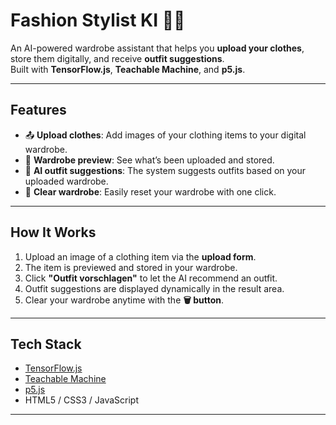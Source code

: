# Fashion Stylist KI 👗🤖

An AI-powered wardrobe assistant that helps you **upload your clothes**, store them digitally, and receive **outfit suggestions**.  
Built with **TensorFlow.js**, **Teachable Machine**, and **p5.js**.

---

## Features

- 📤 **Upload clothes**: Add images of your clothing items to your digital wardrobe.  
- 👕 **Wardrobe preview**: See what’s been uploaded and stored.  
- 🎯 **AI outfit suggestions**: The system suggests outfits based on your uploaded wardrobe.  
- 🧹 **Clear wardrobe**: Easily reset your wardrobe with one click.  

---

## How It Works

1. Upload an image of a clothing item via the **upload form**.  
2. The item is previewed and stored in your wardrobe.  
3. Click **"Outfit vorschlagen"** to let the AI recommend an outfit.  
4. Outfit suggestions are displayed dynamically in the result area.  
5. Clear your wardrobe anytime with the **🗑️ button**.  

---

## Tech Stack

- [TensorFlow.js](https://www.tensorflow.org/js)  
- [Teachable Machine](https://teachablemachine.withgoogle.com/)  
- [p5.js](https://p5js.org/)  
- HTML5 / CSS3 / JavaScript  

---

